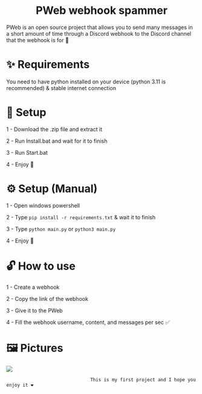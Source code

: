 <h1 align="center"> PWeb webhook spammer </h1> 
PWeb is an open source project that allows you to send many messages in a short amount of time through a Discord webhook to the Discord channel that the webhook is for 👀

# ✨ Requirements
You need to have python installed on your device (python 3.11 is recommended) & stable internet connection

# 🔰 Setup
1 - Download the .zip file and extract it

2 - Run Install.bat and wait for it to finish

3 - Run Start.bat

4 - Enjoy 💫

# ⚙️ Setup (Manual)
1 - Open windows powershell

2 - Type `pip install -r requirements.txt` & wait it to finish

3 - Type `python main.py` or `python3 main.py`

4 - Enjoy 🎉


# 🔓 How to use
1 - Create a webhook

2 - Copy the link of the webhook

3 - Give it to the PWeb

4 - Fill the webhook username, content, and messages per sec ✅

# 🖼️ Pictures
![ ](https://cdn.discordapp.com/attachments/1092030523062366238/1123607306463105085/image.png)

                                   This is my first project and I hope you enjoy it ❤️
